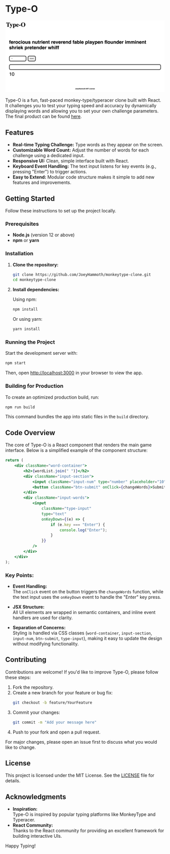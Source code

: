 # Type-O
![Type-O Screenshot](./logo.png)

Type-O is a fun, fast-paced monkey-type/typeracer clone built with React. It challenges you to test your typing speed and accuracy by dynamically displaying words and allowing you to set your own challenge parameters.
The final product can be found [here](https://joeyhammoth.github.io/monkeytype-clone/).
## Features

- **Real-time Typing Challenge:** Type words as they appear on the screen.
- **Customizable Word Count:** Adjust the number of words for each challenge using a dedicated input.
- **Responsive UI:** Clean, simple interface built with React.
- **Keyboard Event Handling:** The text input listens for key events (e.g., pressing "Enter") to trigger actions.
- **Easy to Extend:** Modular code structure makes it simple to add new features and improvements.

## Getting Started

Follow these instructions to set up the project locally.

### Prerequisites

- **Node.js** (version 12 or above)
- **npm** or **yarn**

### Installation

1. **Clone the repository:**

   ```bash
   git clone https://github.com/JoeyHammoth/monkeytype-clone.git
   cd monkeytype-clone
   ```

2. **Install dependencies:**

   Using npm:
   ```bash
   npm install
   ```
   Or using yarn:
   ```bash
   yarn install
   ```

### Running the Project

Start the development server with:

```bash
npm start
```

Then, open [http://localhost:3000](http://localhost:3000) in your browser to view the app.

### Building for Production

To create an optimized production build, run:

```bash
npm run build
```

This command bundles the app into static files in the `build` directory.

## Code Overview

The core of Type-O is a React component that renders the main game interface. Below is a simplified example of the component structure:

```jsx
return (
    <div className="word-container">
        <h2>{wordList.join(" ")}</h2>
        <div className="input-section">
            <input className="input-num" type="number" placeholder="10" />
            <button className="btn-submit" onClick={changeWords}>Submit</button>
        </div>
        <div className="input-words">
            <input
                className="type-input"
                type="text"
                onKeyDown={(e) => {
                    if (e.key === "Enter") {
                        console.log("Enter");
                    }
                }}
            />
        </div>
    </div>
);
```

### Key Points:

- **Event Handling:**  
  The `onClick` event on the button triggers the `changeWords` function, while the text input uses the `onKeyDown` event to handle the "Enter" key press.

- **JSX Structure:**  
  All UI elements are wrapped in semantic containers, and inline event handlers are used for clarity.

- **Separation of Concerns:**  
  Styling is handled via CSS classes (`word-container`, `input-section`, `input-num`, `btn-submit`, `type-input`), making it easy to update the design without modifying functionality.

## Contributing

Contributions are welcome! If you'd like to improve Type-O, please follow these steps:

1. Fork the repository.
2. Create a new branch for your feature or bug fix:
   ```bash
   git checkout -b feature/YourFeature
   ```
3. Commit your changes:
   ```bash
   git commit -m "Add your message here"
   ```
4. Push to your fork and open a pull request.

For major changes, please open an issue first to discuss what you would like to change.

## License

This project is licensed under the MIT License. See the [LICENSE](LICENSE) file for details.

## Acknowledgments

- **Inspiration:**  
  Type-O is inspired by popular typing platforms like MonkeyType and Typeracer.
- **React Community:**  
  Thanks to the React community for providing an excellent framework for building interactive UIs.

Happy Typing!
